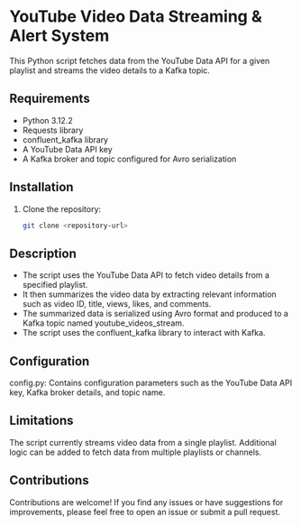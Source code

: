 # YouTube Video Data Streaming & Alert System

This Python script fetches data from the YouTube Data API for a given playlist and streams the video details to a Kafka topic.

## Requirements

- Python 3.12.2
- Requests library
- confluent_kafka library
- A YouTube Data API key
- A Kafka broker and topic configured for Avro serialization

## Installation

1. Clone the repository:

   ```bash
   git clone <repository-url>
   ```

## Description

- The script uses the YouTube Data API to fetch video details from a specified playlist.
- It then summarizes the video data by extracting relevant information such as video ID, title, views, likes, and comments.
- The summarized data is serialized using Avro format and produced to a Kafka topic named youtube_videos_stream.
- The script uses the confluent_kafka library to interact with Kafka.

## Configuration

config.py: Contains configuration parameters such as the YouTube Data API key, Kafka broker details, and topic name.

## Limitations

The script currently streams video data from a single playlist. Additional logic can be added to fetch data from multiple playlists or channels.

## Contributions

Contributions are welcome! If you find any issues or have suggestions for improvements, please feel free to open an issue or submit a pull request.
